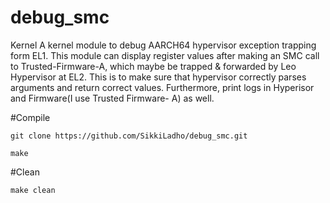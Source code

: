 # debug_smc


Kernel A kernel module to debug AARCH64 hypervisor exception trapping form EL1. This module can display register values after making an SMC call to Trusted-Firmware-A, which maybe be trapped & forwarded by Leo Hypervisor at EL2. This is to make sure that hypervisor correctly parses arguments and return correct values. Furthermore, print logs in Hyperisor and Firmware(I use Trusted Firmware- A) as well.


#Compile

`git clone https://github.com/SikkiLadho/debug_smc.git`

`make`


#Clean

`make clean`
